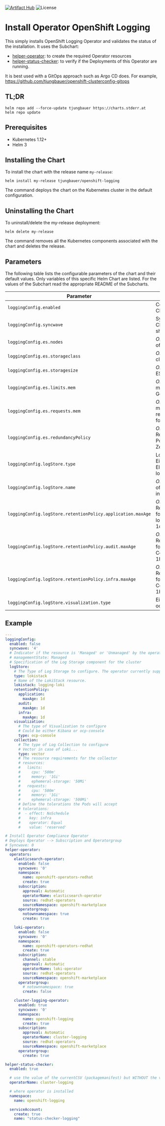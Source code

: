 [![Artifact Hub](https://img.shields.io/endpoint?url=https://artifacthub.io/badge/repository/openshift-bootstraps)](https://artifacthub.io/packages/search?repo=openshift-bootstraps)
![License](https://img.shields.io/badge/License-Apache_2.0-blue.svg)

# Install Operator OpenShift Logging

This simply installs OpenShift Logging Operator and validates the status of the installation. 
It uses the Subchart: 

* [helper-operator](https://github.com/tjungbauer/helm-charts/tree/main/charts/helper-operator): to create the required Operator resources
* [helper-status-checker](https://github.com/tjungbauer/helm-charts/tree/main/charts/helper-operator): to verify if the Deployments of this Operator are running. 

It is best used with a GitOps approach such as Argo CD does. For example, https://github.com/tjungbauer/openshift-clusterconfig-gitops

## TL;DR 

```console
helm repo add --force-update tjungbauer https://charts.stderr.at
helm repo update
```

## Prerequisites

* Kubernetes 1.12+
* Helm 3

## Installing the Chart

To install the chart with the release name `my-release`:

```console
helm install my-release tjungbauer/openshift-logging
```

The command deploys the chart on the Kubernetes cluster in the default configuration.

## Uninstalling the Chart

To uninstall/delete the my-release deployment:

```console
helm delete my-release
```

The command removes all the Kubernetes components associated with the chart and deletes the release.

## Parameters
The following table lists the configurable parameters of the chart and their default values. Only variables of this specific Helm Chart are listed. For the values of the Subchart read the appropriate README of the Subcharts.

| Parameter                                 | Description                                   | Default                                                 |
|-------------------------------------------|-----------------------------------------------|---------------------------------------------------------|
| `loggingConfig.enabled` | Configure Cluster Logging | `` |
| `loggingConfig.syncwave` | Syncwave when ClusterLogging shall be created | `` |
| `loggingConfig.es.nodes` | *Only ES* number of ES nodes | `` |
| `loggingConfig.es.storageclass` | *Only ES* storage class for ES | `` |
| `loggingConfig.es.storagesize` | *Only ES* size of ES storage | `` |
| `loggingConfig.es.limits.mem` | *Only ES* Set memory limit. Good for Labs. | `` |
| `loggingConfig.es.requests.mem` | *Only ES* Set memory requests. Good for Labs. | `` |
| `loggingConfig.es.redundancyPolicy` | *Only ES* ES Redundancy Policy. i.e. ZeroRedundancy | `` |
| `loggingConfig.logStore.type` | Logstore Type. Either Elasticsearch or lokistack | `` |
| `loggingConfig.logStore.name` | *Only Loki* Name of the Lokistack instance | `` |
| `loggingConfig.logStore.retentionPolicy.application.maxAge` | *Only Loki* Retention time for application logs. Could be 1d, 1w, 1h etc... | `1d` |
| `loggingConfig.logStore.retentionPolicy.audit.maxAge` | *Only Loki* Retention time for audit logs. Could be 1d, 1w, 1h etc... | `1d` |
| `loggingConfig.logStore.retentionPolicy.infra.maxAge` | *Only Loki* Retention time for infra logs. Could be 1d, 1w, 1h etc... | `1d` |
| `loggingConfig.logStore.visualization.type` | Either Kibana or ocp-console | `ocp-console` |


## Example

```yaml
---
loggingConfig:
  enabled: false
  syncwave: '4'
  # Indicator if the resource is 'Managed' or 'Unmanaged' by the operator
  # managementState: Managed
  # Specification of the Log Storage component for the cluster
  logStore:
    # The Type of Log Storage to configure. The operator currently supports either using ElasticSearch managed by elasticsearch-operator or Loki managed by loki-operator (LokiStack) as a default log store.
    type: lokistack
    # Name of the LokiStack resource.
    lokistack: logging-loki
    retentionPolicy:
      application:
        maxAge: 1d
      audit:
        maxAge: 1d
      infra:
        maxAge: 1d
    visualization:
      # The type of Visualization to configure
      # Could be either Kibana or ocp-console
      type: ocp-console
    collection:
      # The type of Log Collection to configure
      # Vector in case of Loki...
      type: vector
      # The resource requirements for the collector
      # resources:
      #   limits:
      #     cpu: '500m'
      #     memory: '1Gi'
      #     ephemeral-storage: '50Mi'
      #   requests:
      #     cpu: '500m'
      #     memory: '1Gi'
      #     ephemeral-storage: '500Mi'
      # Define the tolerations the Pods will accept
      # tolerations:
      #  - effect: NoSchedule
      #    key: infra
      #    operator: Equal
      #    value: 'reserved'

# Install Operator Compliance Operator
# Deploys Operator --> Subscription and Operatorgroup
# Syncwave: 0
helper-operator:
  operators:
    elasticsearch-operator:
      enabled: false
      syncwave: '0'
      namespace:
        name: openshift-operators-redhat
        create: true
      subscription:
        approval: Automatic
        operatorName: elasticsearch-operator
        source: redhat-operators
        sourceNamespace: openshift-marketplace
      operatorgroup:
        notownnamespace: true
        create: true

    loki-operator:
      enabled: false
      syncwave: '0'
      namespace:
        name: openshift-operators-redhat
        create: true
      subscription:
        channel: stable
        approval: Automatic
        operatorName: loki-operator
        source: redhat-operators
        sourceNamespace: openshift-marketplace
      operatorgroup:
        # notownnamespace: true
        create: false

    cluster-logging-operator:
      enabled: true
      syncwave: '0'
      namespace:
        name: openshift-logging
        create: true
      subscription:
        approval: Automatic
        operatorName: cluster-logging
        source: redhat-operators
        sourceNamespace: openshift-marketplace
      operatorgroup:
        create: true

helper-status-checker:
  enabled: true

  # use the value of the currentCSV (packagemanifest) but WITHOUT the version !!
  operatorName: cluster-logging

  # where operator is installed
  namespace:
    name: openshift-logging

  serviceAccount:
    create: true
    name: "status-checker-logging"

```
